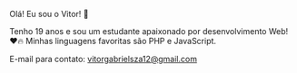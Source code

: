 Olá! Eu sou o Vitor! 👋

Tenho 19 anos e sou um estudante apaixonado por desenvolvimento Web! ❤️🔥 Minhas linguagens favoritas são PHP e JavaScript.

E-mail para contato: vitorgabrielsza12@gmail.com

